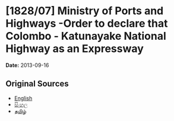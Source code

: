 # [1828/07] Ministry of Ports and Highways -Order to declare that Colombo - Katunayake National Highway as an Expressway

**Date:** 2013-09-16

## Original Sources

- [English](https://documents.gov.lk/view/extra-gazettes/2013/9/1828-07_E.pdf)
- [සිංහල](https://documents.gov.lk/view/extra-gazettes/2013/9/1828-07_S.pdf)
- [தமிழ்](https://documents.gov.lk/view/extra-gazettes/2013/9/1828-07_T.pdf)
